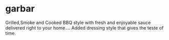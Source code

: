 # garbar
Grilled,Smoke and Cooked BBQ style with fresh and enjoyable  sauce delivered right to your home....
Added dressing style that gives the teste of time.
